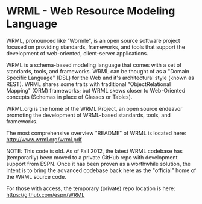 WRML - Web Resource Modeling Language
====
WRML, pronounced like "Wormle", is an open source software project focused on providing standards, frameworks, and tools that support the development of web-oriented, client-server applications.

WRML is a schema-based modeling language that comes with a set of standards, tools, and frameworks. WRML can be thought of as a "Domain Specific Language" (DSL) for the Web and it's architectural style (known as REST). WRML shares some traits with traditional "ObjectRelational Mapping" (ORM) frameworks; but WRML skews closer to Web-Oriented concepts (Schemas in place of Classes or Tables). 

WRML.org is the home of the WRML Project, an open source endeavor promoting the development of WRML-based standards, tools, and frameworks.

The most comprehensive overview "README" of WRML is located here: http://www.wrml.org/wrml.pdf

NOTE: This code is old. As of Fall 2012, the latest WRML codebase has (temporarily) been moved to a private GitHub repo with development support from ESPN. Once it has been proven as a worthwhile solution, the intent is to bring the advanced codebase back here as the "official" home of the WRML source code.

For those with access, the temporary (private) repo location is here: https://github.com/espn/WRML